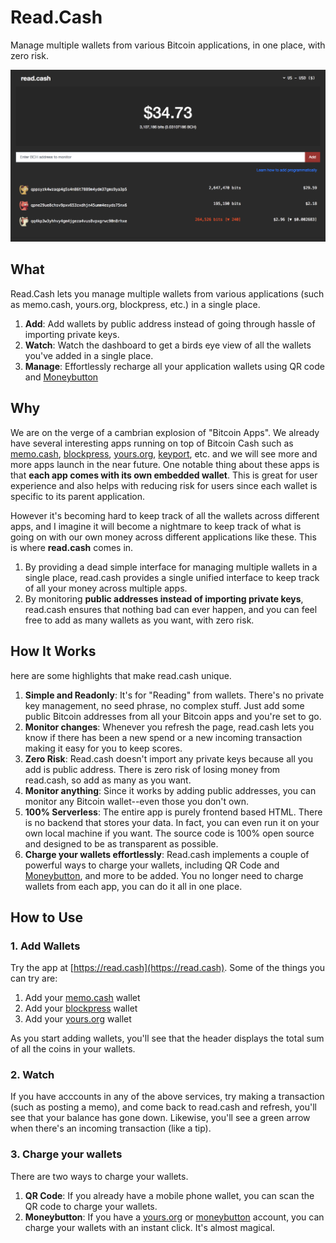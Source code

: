 # Read.Cash

Manage multiple wallets from various Bitcoin applications, in one place, with zero risk.

![screenshot](./screenshot.png)

## What

Read.Cash lets you manage multiple wallets from various applications (such as memo.cash, yours.org, blockpress, etc.) in a single place.

1. **Add**: Add wallets by public address instead of going through hassle of importing private keys.
2. **Watch**: Watch the dashboard to get a birds eye view of all the wallets you've added in a single place.
3. **Manage**: Effortlessly recharge all your application wallets using QR code and [Moneybutton](https://moneybutton.com)

## Why

We are on the verge of a cambrian explosion of "Bitcoin Apps". We already have several interesting apps running on top of Bitcoin Cash such as [memo.cash](https://memo.cash), [blockpress](https://www.blockpress.com), [yours.org](https://yours.org), [keyport](https://keyport.cash), etc. and we will see more and more apps launch in the near future. One notable thing about these apps is that **each app comes with its own embedded wallet**. This is great for user experience and also helps with reducing risk for users since each wallet is specific to its parent application.

However it's becoming hard to keep track of all the wallets across different apps, and I imagine it will become a nightmare to keep track of what is going on with our own money across different applications like these. This is where **read.cash** comes in.

1. By providing a dead simple interface for managing multiple wallets in a single place, read.cash provides a single unified interface to keep track of all your money across multiple apps.
2. By monitoring **public addresses instead of importing private keys**, read.cash ensures that nothing bad can ever happen, and you can feel free to add as many wallets as you want, with zero risk.

## How It Works

here are some highlights that make read.cash unique.

1. **Simple and Readonly**: It's for "Reading" from wallets. There's no private key management, no seed phrase, no complex stuff. Just add some public Bitcoin addresses from all your Bitcoin apps and you're set to go.
2. **Monitor changes**: Whenever you refresh the page, read.cash lets you know if there has been a new spend or a new incoming transaction making it easy for you to keep scores. 
3. **Zero Risk**: Read.cash doesn't import any private keys because all you add is public address. There is zero risk of losing money from read.cash, so add as many as you want.
4. **Monitor anything**: Since it works by adding public addresses, you can monitor any Bitcoin wallet--even those you don't own.
5. **100% Serverless**: The entire app is purely frontend based HTML. There is no backend that stores your data. In fact, you can even run it on your own local machine if you want. The source code is 100% open source and designed to be as transparent as possible.
6. **Charge your wallets effortlessly**: Read.cash implements a couple of powerful ways to charge your wallets, including QR Code and [Moneybutton](https://moneybutton.com), and more to be added. You no longer need to charge wallets from each app, you can do it all in one place.

## How to Use

### 1. Add Wallets

Try the app at [https://read.cash](https://read.cash). Some of the things you can try are:

1. Add your [memo.cash](https://memo.cash) wallet
2. Add your [blockpress](https://www.blockpress.com) wallet
3. Add your [yours.org](https://yours.org) wallet

As you start adding wallets, you'll see that the header displays the total sum of all the coins in your wallets.

### 2. Watch 

If you have acccounts in any of the above services, try making a transaction (such as posting a memo), and come back to read.cash and refresh, you'll see that your balance has gone down. Likewise, you'll see a green arrow when there's an incoming transaction (like a tip).

### 3. Charge your wallets

There are two ways to charge your wallets.

1. **QR Code**: If you already have a mobile phone wallet, you can scan the QR code to charge your wallets.
2. **Moneybutton**: If you have a [yours.org](https://yours.org) or [moneybutton](https://moneybutton.com) account, you can charge your wallets with an instant click. It's almost magical.
